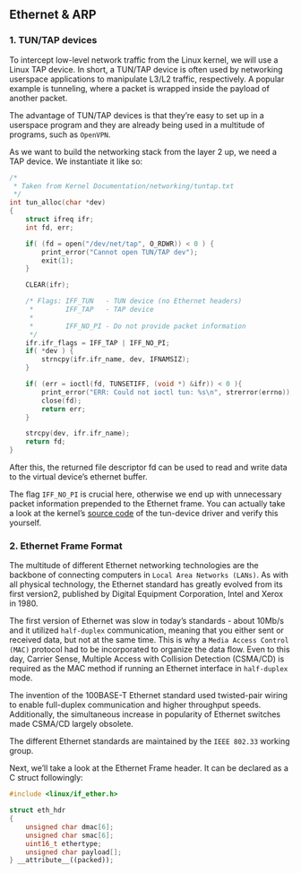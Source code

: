 ## Ethernet & ARP

### 1. TUN/TAP devices

To intercept low-level network traffic from the Linux kernel, we will use a Linux TAP device. 
In short, a TUN/TAP device is often used by networking userspace applications to manipulate L3/L2 traffic, respectively. 
A popular example is tunneling, where a packet is wrapped inside the payload of another packet.

The advantage of TUN/TAP devices is that they’re easy to set up in a userspace program and they are already being used in a multitude of programs, such as `OpenVPN`.

As we want to build the networking stack from the layer 2 up, we need a TAP device. We instantiate it like so:

```cpp
/*
 * Taken from Kernel Documentation/networking/tuntap.txt
 */
int tun_alloc(char *dev)
{
    struct ifreq ifr;
    int fd, err;

    if( (fd = open("/dev/net/tap", O_RDWR)) < 0 ) {
        print_error("Cannot open TUN/TAP dev");
        exit(1);
    }

    CLEAR(ifr);

    /* Flags: IFF_TUN   - TUN device (no Ethernet headers)
     *        IFF_TAP   - TAP device
     *
     *        IFF_NO_PI - Do not provide packet information
     */
    ifr.ifr_flags = IFF_TAP | IFF_NO_PI;
    if( *dev ) {
        strncpy(ifr.ifr_name, dev, IFNAMSIZ);
    }

    if( (err = ioctl(fd, TUNSETIFF, (void *) &ifr)) < 0 ){
        print_error("ERR: Could not ioctl tun: %s\n", strerror(errno));
        close(fd);
        return err;
    }

    strcpy(dev, ifr.ifr_name);
    return fd;
}
```

After this, the returned file descriptor fd can be used to read and write data to the virtual device’s ethernet buffer.

The flag `IFF_NO_PI` is crucial here, otherwise we end up with unnecessary packet information prepended to the Ethernet frame. 
You can actually take a look at the kernel’s [source code](https://github.com/torvalds/linux/blob/v4.4/drivers/net/tun.c#L1306) of the tun-device driver and verify this yourself.


### 2. Ethernet Frame Format

The multitude of different Ethernet networking technologies are the backbone of connecting computers in `Local Area Networks (LANs)`. 
As with all physical technology, the Ethernet standard has greatly evolved from its first version2, published by Digital Equipment Corporation, Intel and Xerox in 1980.

The first version of Ethernet was slow in today’s standards - about 10Mb/s and it utilized `half-duplex` communication, meaning that you either sent or received data, but not at the same time. This is why a `Media Access Control (MAC)` protocol had to be incorporated to organize the data flow. Even to this day, Carrier Sense, Multiple Access with Collision Detection (CSMA/CD) is required as the MAC method if running an Ethernet interface in `half-duplex` mode.

The invention of the 100BASE-T Ethernet standard used twisted-pair wiring to enable full-duplex communication and higher throughput speeds. Additionally, the simultaneous increase in popularity of Ethernet switches made CSMA/CD largely obsolete.

The different Ethernet standards are maintained by the `IEEE 802.33` working group.

Next, we’ll take a look at the Ethernet Frame header. It can be declared as a C struct followingly:

```cpp
#include <linux/if_ether.h>

struct eth_hdr
{
    unsigned char dmac[6];
    unsigned char smac[6];
    uint16_t ethertype;
    unsigned char payload[];
} __attribute__((packed));
```







